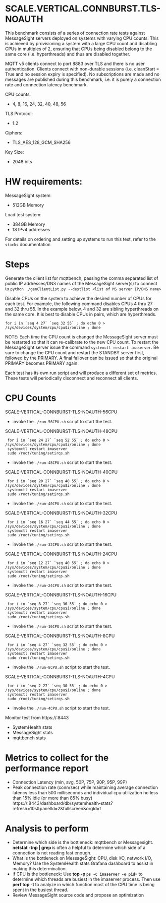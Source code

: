 # SCALE.VERTICAL.CONNBURST.TLS-NOAUTH

 This benchmark consists of a series of connection rate tests against MessageSight servers
 deployed on systems with varying CPU counts. This is achieved by provisioning a system
 with a large CPU count and disabling CPUs in multiples of 2, ensuring that CPUs being disabled
 belong to the same core (i.e. hyperthreads) and thus are disabled together. 
 
 MQTT v5 clients connect to port 8883 over TLS and there is no user authentication.  Clients 
 connect with non-durable sessions (i.e. cleanStart = True and no session expiry is specified).
 No subscriptions are made and no messages are published during this benchmark, i.e. it is 
 purely a connection rate and connection latency benchmark.

 CPU counts:
 * 4, 8, 16, 24, 32, 40, 48, 56

 TLS Protocol:
 * 1.2

 Ciphers:
 * TLS_AES_128_GCM_SHA256
 
 Key Size:
 * 2048 bits

# HW requirements:
MessageSight system:  
  * 512GB Memory

Load test system:   
  * 384GB Memory
  * 18 IPv4 addresses
                             
For details on ordering and setting up systems to run this test, refer to the `stacks` documentation
                                                        
# Steps
Generate the client list for mqttbench, passing the comma separated list of public IP addresses/DNS names of the MessageSight server(s)
to connect to `python ./genClientList.py --destlist <list of MS server IP/DNS name>`

Disable CPUs on the system to achieve the desired number of CPUs for each test.  For example, the following command
disables CPUs 4 thru 27 and 32 thru 55. In the example below, 4 and 32 are sibling hyperthreads on the same core. It is
best to disable CPUs in pairs, which are hyperthreads.

```
for i in `seq 4 27` `seq 32 55` ; do echo 0 > /sys/devices/system/cpu/cpu$i/online ; done
```

NOTE: Each time the CPU count is changed the MessageSight server must be restarted so that it can re-calibrate to the new CPU count.  To
restart the MessageSight server issue the command `systemctl restart imaserver`.  Be sure to change the CPU count
and restart the STANDBY server first, followed by the PRIMARY. A final failover can be issued so that the original PRIMARY becomes PRIMARY
again.

Each test has its own run script and will produce a different set of metrics. These tests will periodically
disconnect and reconnect all clients.  

# CPU Counts

SCALE-VERTICAL-CONNBURST-TLS-NOAUTH-56CPU

* invoke the `./run-56CPU.sh` script to start the test.

SCALE-VERTICAL-CONNBURST-TLS-NOAUTH-48CPU

```
 for i in `seq 24 27` `seq 52 55` ; do echo 0 > /sys/devices/system/cpu/cpu$i/online ; done
 systemctl restart imaserver
 sudo /root/tuning/setirqs.sh
```
* invoke the `./run-48CPU.sh` script to start the test.

SCALE-VERTICAL-CONNBURST-TLS-NOAUTH-40CPU

```
 for i in `seq 20 27` `seq 48 55` ; do echo 0 > /sys/devices/system/cpu/cpu$i/online ; done
 systemctl restart imaserver
 sudo /root/tuning/setirqs.sh
```
* invoke the `./run-40CPU.sh` script to start the test.

SCALE-VERTICAL-CONNBURST-TLS-NOAUTH-32CPU

```
 for i in `seq 16 27` `seq 44 55` ; do echo 0 > /sys/devices/system/cpu/cpu$i/online ; done
 systemctl restart imaserver
 sudo /root/tuning/setirqs.sh
```
* invoke the `./run-32CPU.sh` script to start the test.

SCALE-VERTICAL-CONNBURST-TLS-NOAUTH-24CPU

```
 for i in `seq 12 27` `seq 40 55` ; do echo 0 > /sys/devices/system/cpu/cpu$i/online ; done
 systemctl restart imaserver
 sudo /root/tuning/setirqs.sh
```
* invoke the `./run-24CPU.sh` script to start the test.

SCALE-VERTICAL-CONNBURST-TLS-NOAUTH-16CPU

```
 for i in `seq 8 27` `seq 36 55` ; do echo 0 > /sys/devices/system/cpu/cpu$i/online ; done
 systemctl restart imaserver
 sudo /root/tuning/setirqs.sh
```
* invoke the `./run-16CPU.sh` script to start the test.

SCALE-VERTICAL-CONNBURST-TLS-NOAUTH-8CPU

```
 for i in `seq 4 27` `seq 32 55` ; do echo 0 > /sys/devices/system/cpu/cpu$i/online ; done
 systemctl restart imaserver
 sudo /root/tuning/setirqs.sh
```
* invoke the `./run-8CPU.sh` script to start the test.

SCALE-VERTICAL-CONNBURST-TLS-NOAUTH-4CPU

```
 for i in `seq 2 27` `seq 30 55` ; do echo 0 > /sys/devices/system/cpu/cpu$i/online ; done
 systemctl restart imaserver
 sudo /root/tuning/setirqs.sh
```
* invoke the `./run-4CPU.sh` script to start the test.

Monitor test from https://<hostname of Graphite relay>:8443
  - SystemHealth stats
  - MessageSight stats
  - mqttbench stats

# Metrics to collect for the performance report
- Connection Latency (min, avg, 50P, 75P, 90P, 95P, 99P)
- Peak connection rate (conn/sec) while maintaining average connection latency less than 500 milliseconds and 
individual cpu utilization no less than 15% idle (or more than 85% busy) https://<hostname of Graphite relay>:8443/dashboard/db/systemhealth-stats?refresh=10s&panelId=2&fullscreen&orgId=1

# Analysis to perform
- Determine which side is the bottleneck: mqttbench or Messagesight. **netstat -tnp | grep <port number>** is often a helpful to
  determine which side of a connection is not reading fast enough.
- What is the bottleneck on MessageSight: CPU, disk I/O, network I/O, Memory? Use the SystemHealth stats Grafana dashboard to assist in
  making this determination.  
- If CPU is the bottleneck: Use **top -p `ps -C imaserver -o pid=`** to determine which threads are busiest in the imaserver process.
  Then use **perf top -t <tid>** to analyze in which function most of the CPU time is being spent in the busiest thread.
- Review MessageSight source code and propose an optimization
